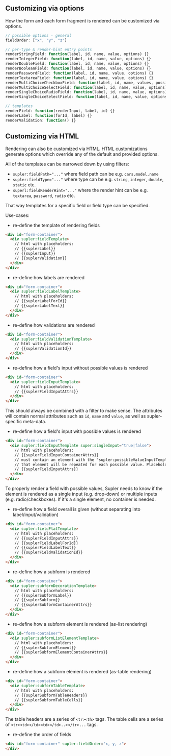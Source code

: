 Customizing via options
-----------------------

How the form and each form fragment is rendered can be customized via options.

````javascript
// possible options - general
fieldOrder: ["x", "y", "z"]

// per-type & render-hint entry points
renderStringField: function(label, id, name, value, options) {}
renderIntegerField: function(label, id, name, value, options) {}
renderDoubleField: function(label, id, name, value, options) {}
renderBooleanField: function(label, id, name, value, options) {}
renderPasswordField: function(label, id, name, value, options) {}
renderTextareaField: function(label, id, name, value, options) {}
renderMultiChoiceCheckboxField: function(label, id, name, values, possibleValues, options) {}
renderMultiChoiceSelectField: function(label, id, name, value, options) {}
renderSingleChoiceRadioField: function(label, id, name, value, options) {}
renderSingleChoiceSelectField: function(label, id, name, value, options) {}

// templates
renderField: function(renderInput, label, id) {}
renderLabel: function(forId, label) {}
renderValidation: function() {}
````

Customizing via HTML
--------------------

Rendering can also be customized via HTML. HTML customizations generate options which override any of the default
and provided options.

All of the templates can be narrowed down by using filters:

* `supler:fieldPath="..."` where field path can be e.g. `cars.model.name`
* `supler:fieldType="..."` where type can be e.g. `string`, `integer`, `double`, `static` etc.
* `superl:fieldRenderHint="..."` where the render hint can be e.g. `textarea`, `password`, `radio` etc.

That way templates for a specific field or field type can be specified.

Use-cases:

* re-define the template of rendering fields

````html
<div id="form-container">
  <div supler:fieldTemplate>
    // html with placeholders:
    // {{suplerLabel}}
    // {{suplerInput}}
    // {{suplerValidation}}
  </div>
</div>
````

* re-define how labels are rendered

````html
<div id="form-container">
  <div supler:fieldLabelTemplate>
    // html with placeholders:
    // {{suplerLabelForId}}
    // {{suplerLabelText}}
  </div>
</div>
````

* re-define how validations are rendered

````html
<div id="form-container">
  <div supler:fieldValidationTemplate>
    // html with placeholders:
    // {{suplerValidationId}}
  </div>
</div>
````

* re-define how a field's input without possible values is rendered

````html
<div id="form-container">
  <div supler:fieldInputTemplate>
    // html with placeholders:
    // {{suplerFieldInputAttrs}}
  </div>
</div>
````

This should always be combined with a filter to make sense.
The attributes will contain normal attributes such as `id`, `name` and `value`, as well as supler-specific meta-data.

* re-define how a field's input with possible values is rendered

````html
<div id="form-container">
  <div supler:fieldInputTemplate super:singleInput="true|false">
    // html with placeholders:
    // {{suplerFieldInputContainerAttrs}}
    // must contain an element with the "supler:possibleValueInputTemplate" attribute;
    // that element will be repeated for each possible value. Placeholders:
    // {{suplerFieldInputAttrs}}
  </div>
</div>
````

To properly render a field with possible values, Supler needs to know if the element is rendered as a single
input (e.g. drop-down) or multiple inputs (e.g. radio/checkboxes). If it's a single element, no container is needed.

* re-define how a field overall is given (without separating into label/input/validation)

````html
<div id="form-container">
  <div supler:fieldFlatTemplate>
    // html with placeholders:
    // {{suplerFieldInputAttrs}}
    // {{suplerFieldLabelForId}}
    // {{suplerFieldLabelText}}
    // {{suplerFieldValidationId}}
  </div>
</div>
````

* re-define how a subform is rendered

````html
<div id="form-container">
  <div supler:subformDecorationTemplate>
    // html with placeholders:
    // {{suplerSubformLabel}}
    // {{suplerSubform}}
    // {{suplerSubformContainerAttrs}}
  </div>
</div>
````

* re-define how a subform element is rendered (as-list rendering)

````html
<div id="form-container">
  <div supler:subformListElementTemplate>
    // html with placeholders:
    // {{suplerSubformElement}}
    // {{suplerSubformElementContainerAttrs}}
  </div>
</div>
````

* re-define how a subform element is rendered (as-table rendering)

````html
<div id="form-container">
  <div supler:subformTableTemplate>
    // html with placeholders:
    // {{suplerSubformTableHeaders}}
    // {{suplerSubformTableCells}}
  </div>
</div>
````

The table headers are a series of `<tr><th>` tags.
The table cells are a series of `<tr><td></td><td></td>..></tr>...` tags.

* re-define the order of fields

````html
<div id="form-container" supler:fieldOrder="x, y, z">
</div>
````